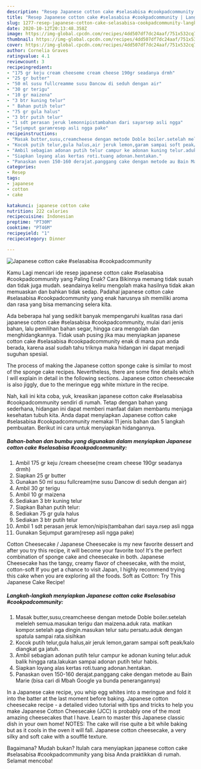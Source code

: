```yaml
---
description: "Resep Japanese cotton cake #selasabisa #cookpadcommunity | Langkah Membuat Japanese cotton cake #selasabisa #cookpadcommunity Yang Menggugah Selera"
title: "Resep Japanese cotton cake #selasabisa #cookpadcommunity | Langkah Membuat Japanese cotton cake #selasabisa #cookpadcommunity Yang Menggugah Selera"
slug: 1277-resep-japanese-cotton-cake-selasabisa-cookpadcommunity-langkah-membuat-japanese-cotton-cake-selasabisa-cookpadcommunity-yang-menggugah-selera
date: 2020-10-12T20:13:48.358Z
image: https://img-global.cpcdn.com/recipes/4dd507df7dc24aaf/751x532cq70/japanese-cotton-cake-selasabisa-cookpadcommunity-foto-resep-utama.jpg
thumbnail: https://img-global.cpcdn.com/recipes/4dd507df7dc24aaf/751x532cq70/japanese-cotton-cake-selasabisa-cookpadcommunity-foto-resep-utama.jpg
cover: https://img-global.cpcdn.com/recipes/4dd507df7dc24aaf/751x532cq70/japanese-cotton-cake-selasabisa-cookpadcommunity-foto-resep-utama.jpg
author: Cornelia Graves
ratingvalue: 4.1
reviewcount: 3
recipeingredient:
- "175 gr keju cream cheeseme cream cheese 190gr seadanya drmh"
- "25 gr butter"
- "50 ml susu fullcreamme susu Dancow di seduh dengan air"
- "30 gr terigu"
- "10 gr maizena"
- "3 btr kuning telur"
- " Bahan putih telur"
- "75 gr gula halus"
- "3 btr putih telur"
- "1 sdt perasan jeruk lemonnipistambahan dari sayarsep asli ngga"
- "Sejumput garamresep asli ngga pake"
recipeinstructions:
- "Masak butter,susu,creamcheese dengan metode Doble boiler.setelah meleleh semua.masukan terigu dan maizena.aduk rata. matikan kompor.setelah aga dingin.masukan telur satu persatu.aduk dengan spatula sampai rata.sisihkan"
- "Kocok putih telur,gula halus,air jeruk lemon,garam sampai soft peak/kalo diangkat ga jatuh."
- "Ambil sebagian adonan putih telur campur ke adonan kuning telur.aduk balik hingga rata.lakukan sampai adonan putih telur habis."
- "Siapkan loyang alas kertas roti.tuang adonan.hentakan."
- "Panaskan oven 150-160 derajat.panggang cake dengan metode au Bain Marie (bisa cari di Mbah Google ya bunda penerangannya)"
categories:
- Resep
tags:
- japanese
- cotton
- cake

katakunci: japanese cotton cake 
nutrition: 222 calories
recipecuisine: Indonesian
preptime: "PT30M"
cooktime: "PT46M"
recipeyield: "1"
recipecategory: Dinner

---
```



![Japanese cotton cake #selasabisa #cookpadcommunity](https://img-global.cpcdn.com/recipes/4dd507df7dc24aaf/751x532cq70/japanese-cotton-cake-selasabisa-cookpadcommunity-foto-resep-utama.jpg)

Kamu Lagi mencari ide resep japanese cotton cake #selasabisa #cookpadcommunity yang Paling Enak? Cara Bikinnya memang tidak susah dan tidak juga mudah. seandainya keliru mengolah maka hasilnya tidak akan memuaskan dan bahkan tidak sedap. Padahal japanese cotton cake #selasabisa #cookpadcommunity yang enak harusnya sih memiliki aroma dan rasa yang bisa memancing selera kita.

Ada beberapa hal yang sedikit banyak mempengaruhi kualitas rasa dari japanese cotton cake #selasabisa #cookpadcommunity, mulai dari jenis bahan, lalu pemilihan bahan segar, hingga cara mengolah dan menghidangkannya. Tidak usah pusing jika mau menyiapkan japanese cotton cake #selasabisa #cookpadcommunity enak di mana pun anda berada, karena asal sudah tahu triknya maka hidangan ini dapat menjadi suguhan spesial.

The process of making the Japanese cotton sponge cake is similar to most of the sponge cake recipes. Nevertheless, there are some fine details which I will explain in detail in the following sections. Japanese cotton cheesecake is also jiggly, due to the meringue egg white mixture in the recipe.


Nah, kali ini kita coba, yuk, kreasikan japanese cotton cake #selasabisa #cookpadcommunity sendiri di rumah. Tetap dengan bahan yang sederhana, hidangan ini dapat memberi manfaat dalam membantu menjaga kesehatan tubuh kita. Anda dapat menyiapkan Japanese cotton cake #selasabisa #cookpadcommunity memakai 11 jenis bahan dan 5 langkah pembuatan. Berikut ini cara untuk menyiapkan hidangannya.

<!--inarticleads1-->

##### Bahan-bahan dan bumbu yang digunakan dalam menyiapkan Japanese cotton cake #selasabisa #cookpadcommunity:

1. Ambil 175 gr keju /cream cheese(me cream cheese 190gr seadanya drmh)
1. Siapkan 25 gr butter
1. Gunakan 50 ml susu fullcream(me susu Dancow di seduh dengan air)
1. Ambil 30 gr terigu
1. Ambil 10 gr maizena
1. Sediakan 3 btr kuning telur
1. Siapkan  Bahan putih telur:
1. Sediakan 75 gr gula halus
1. Sediakan 3 btr putih telur
1. Ambil 1 sdt perasan jeruk lemon/nipis(tambahan dari saya.rsep asli ngga
1. Gunakan Sejumput garam(resep asli ngga pake)


Cotton Cheesecake / Japanese Cheesecake is my new favorite dessert and after you try this recipe, it will become your favorite too! It&#39;s the perfect combination of sponge cake and cheesecake in both. Japanese Cheesecake has the tangy, creamy flavor of cheesecake, with the moist, cotton-soft If you get a chance to visit Japan, I highly recommend trying this cake when you are exploring all the foods. Soft as Cotton: Try This Japanese Cake Recipe! 

<!--inarticleads2-->

##### Langkah-langkah menyiapkan Japanese cotton cake #selasabisa #cookpadcommunity:

1. Masak butter,susu,creamcheese dengan metode Doble boiler.setelah meleleh semua.masukan terigu dan maizena.aduk rata. matikan kompor.setelah aga dingin.masukan telur satu persatu.aduk dengan spatula sampai rata.sisihkan
1. Kocok putih telur,gula halus,air jeruk lemon,garam sampai soft peak/kalo diangkat ga jatuh.
1. Ambil sebagian adonan putih telur campur ke adonan kuning telur.aduk balik hingga rata.lakukan sampai adonan putih telur habis.
1. Siapkan loyang alas kertas roti.tuang adonan.hentakan.
1. Panaskan oven 150-160 derajat.panggang cake dengan metode au Bain Marie (bisa cari di Mbah Google ya bunda penerangannya)


In a Japanese cake recipe, you whip egg whites into a meringue and fold it into the batter at the last moment before baking. Japanese cotton cheesecake recipe - a detailed video tutorial with tips and tricks to help you make Japanese Cotton Cheesecake (JCC) is probably one of the most amazing cheesecakes that I have. Learn to master this Japanese classic dish in your own home! NOTES: The cake will rise quite a bit while baking but as it cools in the oven it will fall. Japanese cotton cheesecake, a very silky and soft cake with a soufflé texture. 

Bagaimana? Mudah bukan? Itulah cara menyiapkan japanese cotton cake #selasabisa #cookpadcommunity yang bisa Anda praktikkan di rumah. Selamat mencoba!
